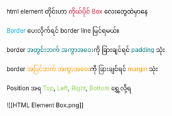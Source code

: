 
html element တိုင်းဟာ <span style="color:rgb(220, 20, 60)">ကိုယ်ပိုင် Box</span> လေးတွေထဲမှာနေ

<span style="color:rgb(0, 176, 240)">Border</span> ပေးလိုက်ရင် border line မြင်ရမယ်။

border <span style="color:rgb(0, 128, 128)">အတွင်းဘက် အကွာ‌အဝေး</span>ကို ခြားချင်ရင် <span style="color:rgb(0, 128, 128)">padding</span> သုံး

border <span style="color:rgb(255, 155, 0)">အပြင်ဘက် အကွာအဝေး</span>ကို ခြားချင်ရင် <span style="color:rgb(255, 155, 0)">margin </span>သုံး

Position အရ <span style="color:rgb(146, 208, 80)">Top</span>, <span style="color:rgb(146, 208, 80)">Left</span>, <span style="color:rgb(146, 208, 80)">Right</span>, <span style="color:rgb(146, 208, 80)">Bottom</span> ရွှေ့လို့ရ

![[HTML Element Box.png]]